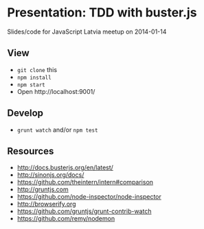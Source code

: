 # Presentation: TDD with buster.js

Slides/code for JavaScript Latvia meetup on 2014-01-14

## View
* `git clone` this
* `npm install`
* `npm start`
* Open http://localhost:9001/

## Develop
* `grunt watch` and/or `npm test`

## Resources
* http://docs.busterjs.org/en/latest/
* http://sinonjs.org/docs/
* https://github.com/theintern/intern#comparison
* http://gruntjs.com
* https://github.com/node-inspector/node-inspector
* http://browserify.org
* https://github.com/gruntjs/grunt-contrib-watch
* https://github.com/remy/nodemon
